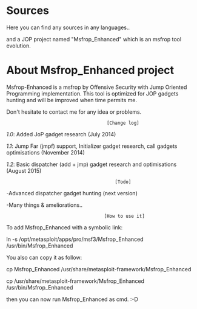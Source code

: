 Sources
=======

Here you can find any sources in any languages..

and a JOP project named "Msfrop_Enhanced" which is an msfrop tool evolution.


About Msfrop_Enhanced project
=============================

Msfrop-Enhanced is a msfrop by Offensive Security with Jump Oriented Programming implementation.
This tool is optimized for JOP gadgets hunting and will be improved when time permits me.

Don't hesitate to contact me for any idea or problems.

										 [Change log]


*1.0*: Added JoP gadget research  (July 2014)

*1.1*: Jump Far (jmpf) support, Initializer gadget research, call gadgets optimisations (November 2014)

*1.2*: Basic dispatcher (add + jmp) gadget research and optimisations (August 2015)

			
											[Todo]	

-Advanced dispatcher gadget hunting (next version)

-Many things & ameliorations..


										[How to use it]


To add Msfrop_Enhanced with a symbolic link:

ln -s /opt/metasploit/apps/pro/msf3/Msfrop_Enhanced /usr/bin/Msfrop_Enhanced

You also can copy it as follow:

cp Msfrop_Enhanced /usr/share/metasploit-framework/Msfrop_Enhanced 

cp /usr/share/metasploit-framework/Msfrop_Enhanced /usr/bin/Msfrop_Enhanced 

then you can now run Msfrop_Enhanced as cmd. :-D


